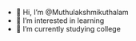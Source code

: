 - 👋 Hi, I’m @Muthulakshmikuthalam
- 👀 I’m interested in learning
- 🌱 I’m currently studying college


<!---
Muthulakshmikuthalam/Muthulakshmikuthalam is a ✨ special ✨ repository because its `README.md` (this file) appears on your GitHub profile.
You can click the Preview link to take a look at your changes.
--->
